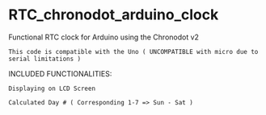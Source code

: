 # RTC_chronodot_arduino_clock
Functional RTC clock for Arduino using the Chronodot v2

    This code is compatible with the Uno ( UNCOMPATIBLE with micro due to serial limitations )
  
  INCLUDED FUNCTIONALITIES:
  
    Displaying on LCD Screen
    
    Calculated Day # ( Corresponding 1-7 => Sun - Sat )
    
